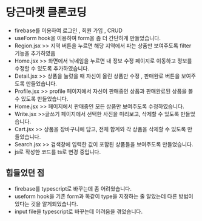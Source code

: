 # 당근마켓 클론코딩

- firebase를 이용하여 로그인 , 회원 가입 , CRUD 
- useForm hook을 이용하여 form을 좀 더 간단하게 만들었습니다.
- Region.jsx >> 지역 버튼을 누르면 해당 지역에서 파는 상품만 보여주도록 filter 기능을 추가하였음
- Home.jsx >> 화면에서 닉네임을 누르면 내 정보 수정 페이지로 이동하고 정보를 수정할 수 있도록 추가하였습니다.
- Detail.jsx >> 상품을 눌렀을 때 자신이 올린 상품만 수정 , 판매완료 버튼을 보여주도록 만들었습니다.
- Profile.jsx >> profile 페이지에서 자신이 판매중인 상품과 판매완료된 상품을 볼 수 있도록 만들었습니다.
- Home.jsx >> 페이지에서 판매중인 모든 상품만 보여주도록 수정하였습니다. 
- Write.jsx >>글쓰기 페이지에서 선택한 사진을 미리보고, 삭제할 수 있도록 만들었습니다.
- Cart.jsx >> 상품을 장바구니에 담고, 전체 합계와 각 상품을 삭제할 수 있도록 만들었습니다.
- Search.jsx >> 검색창에 입력한 값이 포함된 상품들을 보여주도록 만들었습니다.
- js로 작성한 코드를 ts로 변경 중입니다.



## 힘들었던 점 

- firebase를 typescript로 바꾸는데 좀 어려웠습니다.
- useform hook을 기존 form과 똑같이 type을 지정하는 줄 알았는데 다른 방법이 있다는 것을 알게되었습니다. 
- input file을 typescript로 바꾸는데 어려움을 겪었습니다.